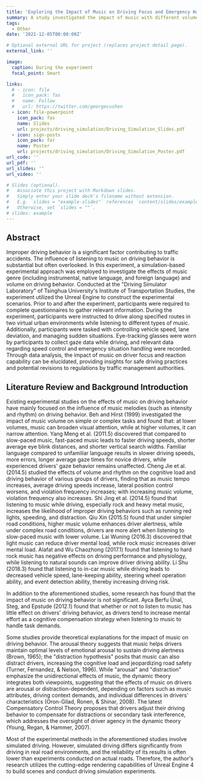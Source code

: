 ```yaml
---
title: 'Exploring the Impact of Music on Driving Focus and Emergency Handling Ability Based on Driving Simulation: A Case Study of Novice Drivers'
summary: A study investigated the impact of music with different volumes and languages on driver behavior. Specifically, it examined factors such as reaction time to encountering vehicles running red lights or pedestrians suddenly crossing the road, as well as the ability to maintain a constant vehicle speed. A somewhat counterintuitive finding was that the study discovered that appropriate music might enhance drivers' reaction speed rather than impede them.
tags:
  - Other
date: '2021-12-05T00:00:00Z'

# Optional external URL for project (replaces project detail page).
external_link: ''

image:
  caption: During the experiment
  focal_point: Smart

links:
  # - icon: file
  #   icon_pack: fas
  #   name: Follow
  #   url: https://twitter.com/georgecushen
  - icon: file-powerpoint
    icon_pack: fas
    name: Slides
    url: projects/driving_simulation/Driving_Simulation_Slides.pdf
  - icon: sign-posts
    icon_pack: far
    name: Poster
    url: projects/driving_simulation/Driving_Simulation_Poster.pdf
url_code: ''
url_pdf: ''
url_slides: ''
url_video: ''

# Slides (optional).
#   Associate this project with Markdown slides.
#   Simply enter your slide deck's filename without extension.
#   E.g. `slides = "example-slides"` references `content/slides/example-slides.md`.
#   Otherwise, set `slides = ""`.
# slides: example
---
```


## Abstract

Improper driving behavior is a significant factor contributing to traffic accidents. The influence of listening to music on driving behavior is substantial but often overlooked. In this experiment, a simulation-based experimental approach was employed to investigate the effects of music genre (including instrumental, native language, and foreign language) and volume on driving behavior. Conducted at the "Driving Simulator Laboratory" of Tsinghua University's Institute of Transportation Studies, the experiment utilized the Unreal Engine to construct the experimental scenarios. Prior to and after the experiment, participants were required to complete questionnaires to gather relevant information. During the experiment, participants were instructed to drive along specified routes in two virtual urban environments while listening to different types of music. Additionally, participants were tasked with controlling vehicle speed, lane deviation, and managing sudden situations. Eye-tracking glasses were worn by participants to collect gaze data while driving, and relevant data regarding speed control and emergency situation handling were recorded. Through data analysis, the impact of music on driver focus and reaction capability can be elucidated, providing insights for safe driving practices and potential revisions to regulations by traffic management authorities.

## Literature Review and Background Introduction


Existing experimental studies on the effects of music on driving behavior have mainly focused on the influence of music melodies (such as intensity and rhythm) on driving behavior. Beh and Hirst (1999) investigated the impact of music volume on simple or complex tasks and found that: at lower volumes, music can broaden visual attention, while at higher volumes, it can narrow attention. Yang Meng et al. (2011.5) discovered that compared to slow-paced music, fast-paced music leads to faster driving speeds, shorter average eye blink distances, and shorter vertical search widths. Familiar language compared to unfamiliar language results in slower driving speeds, more errors, longer average gaze times for novice drivers, while experienced drivers' gaze behavior remains unaffected. Cheng Jie et al. (2014.5) studied the effects of volume and rhythm on the cognitive load and driving behavior of various groups of drivers, finding that as music tempo increases, average driving speeds increase, lateral position control worsens, and violation frequency increases; with increasing music volume, violation frequency also increases. Shi Jing et al. (2014.5) found that listening to music while driving, especially rock and heavy metal music, increases the likelihood of improper driving behaviors such as running red lights, speeding, and distraction. Qiu Xin (2015.5) found that under simpler road conditions, higher music volume enhances driver alertness, while under complex road conditions, drivers are more alert when listening to slow-paced music with lower volume. Lai Wuning (2016.3) discovered that light music can reduce driver mental load, while rock music increases driver mental load. Alafat and Wu Chaozhong (2017.1) found that listening to hard rock music has negative effects on driving performance and physiology, while listening to natural sounds can improve driver driving ability. Li Shu (2018.3) found that listening to in-car music while driving leads to decreased vehicle speed, lane-keeping ability, steering wheel operation ability, and event detection ability, thereby increasing driving risk.

In addition to the aforementioned studies, some research has found that the impact of music on driving behavior is not significant. Ayca Berfu Ünal, Steg, and Epstude (2012.1) found that whether or not to listen to music has little effect on drivers' driving behavior, as drivers tend to increase mental effort as a cognitive compensation strategy when listening to music to handle task demands.

Some studies provide theoretical explanations for the impact of music on driving behavior. The arousal theory suggests that music helps drivers maintain optimal levels of emotional arousal to sustain driving alertness (Brown, 1965); the "distraction hypothesis" posits that music can also distract drivers, increasing the cognitive load and jeopardizing road safety (Turner, Fernandez, & Nelson, 1996). While "arousal" and "distraction" emphasize the unidirectional effects of music, the dynamic theory integrates both viewpoints, suggesting that the effects of music on drivers are arousal or distraction-dependent, depending on factors such as music attributes, driving context demands, and individual differences in drivers' characteristics (Oron-Gilad, Ronen, & Shinar, 2008). The latest Compensatory Control Theory proposes that drivers adjust their driving behavior to compensate for distractions or secondary task interference, which addresses the oversight of driver agency in the dynamic theory (Young, Regan, & Hammer, 2007).

Most of the experimental methods in the aforementioned studies involve simulated driving. However, simulated driving differs significantly from driving in real road environments, and the reliability of its results is often lower than experiments conducted on actual roads. Therefore, the author's research utilizes the cutting-edge rendering capabilities of Unreal Engine 4 to build scenes and conduct driving simulation experiments.
